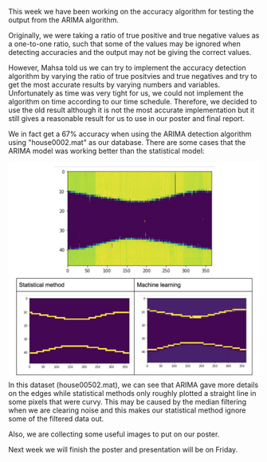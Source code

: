 This week we have been working on the accuracy algorithm for testing the output from the ARIMA algorithm.

Originally, we were taking a ratio of true positive and true negative values as a one-to-one ratio, such that some of the values may be ignored when detecting accuracies and the output may not be giving the correct values.

However, Mahsa told us we can try to implement the accuracy detection algorithm by varying the ratio of true positvies and true negatives and try to get the most accurate results by varying numbers and variables. Unfortunately as time was very tight for us, we could not implement the algorithm on time according to our time schedule. Therefore, we decided to use the old  result although it is not the most accurate implementation but it still gives a reasonable result for us to use in our poster and final report.

We in fact get a 67% accuracy when using the ARIMA detection algorithm using "house0002.mat" as our database. There are some cases that the ARIMA model was working better than the statistical model:

![edgedetect](/images/arima-statcompare.png)
In this dataset (house00502.mat), we can see that ARIMA gave more details on the edges while statistical methods only roughly plotted a straight line in some pixels that were curvy. This may be caused by the median filtering when we are clearing noise and this makes our statistical method ignore some of the filtered data out.

Also, we are collecting some useful images to put on our poster.

Next week we will finish the poster and presentation will be on Friday.
